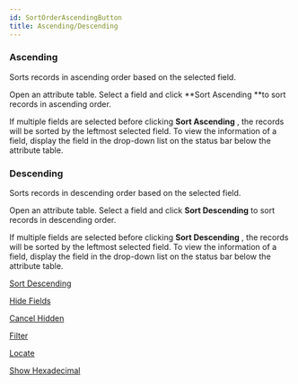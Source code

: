 ```yaml
---
id: SortOrderAscendingButton
title: Ascending/Descending  
---  
```

### Ascending

Sorts records in ascending order based on the selected field.

Open an attribute table. Select a field and click **Sort Ascending **to sort records in ascending order.

If multiple fields are selected before clicking **Sort Ascending** , the records will be sorted by the leftmost selected field. To view the information of a field, display the field in the drop-down list on the status bar below the attribute table.

### Descending

Sorts records in descending order based on the selected field.

Open an attribute table. Select a field and click **Sort Descending** to sort records in descending order.

If multiple fields are selected before clicking **Sort Descending** , the records will be sorted by the leftmost selected field. To view the information of a field, display the field in the drop-down list on the status bar below the attribute table.

 [Sort Descending](SortOrderDescendingButton)

 [Hide Fields](HideButton)

 [Cancel Hidden](CancelHideButton)

 [Filter](FilterButton)

 [Locate](GoToButton)

 [Show Hexadecimal](DisplayHexadecimal)